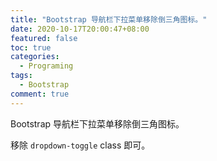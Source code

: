 ```yaml
---
title: "Bootstrap 导航栏下拉菜单移除倒三角图标。"
date: 2020-10-17T20:00:47+08:00
featured: false
toc: true
categories:
  - Programing
tags:
  - Bootstrap
comment: true
---
```


Bootstrap 导航栏下拉菜单移除倒三角图标。

<!--more-->

移除 `dropdown-toggle` class 即可。
